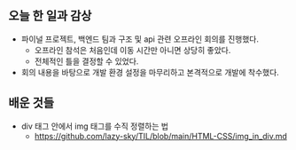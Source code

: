 ## 오늘 한 일과 감상
- 파이널 프로젝트, 백엔드 팀과 구조 및 api 관련 오프라인 회의를 진행했다. 
  - 오프라인 참석은 처음인데 이동 시간만 아니면 상당히 좋았다.
  - 전체적인 틀을 결정할 수 있었다.
- 회의 내용을 바탕으로 개발 환경 설정을 마무리하고 본격적으로 개발에 착수했다.

## 배운 것들
- div 태그 안에서 img 태그를 수직 정렬하는 법
  - https://github.com/lazy-sky/TIL/blob/main/HTML-CSS/img_in_div.md